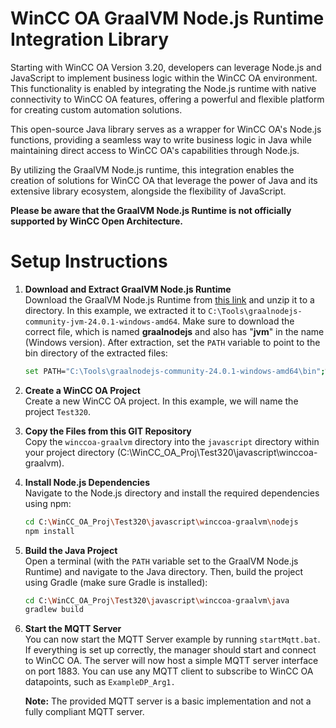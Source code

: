 # WinCC OA GraalVM Node.js Runtime Integration Library

Starting with WinCC OA Version 3.20, developers can leverage Node.js and JavaScript to implement business logic within the WinCC OA environment. This functionality is enabled by integrating the Node.js runtime with native connectivity to WinCC OA features, offering a powerful and flexible platform for creating custom automation solutions.

This open-source Java library serves as a wrapper for WinCC OA's Node.js functions, providing a seamless way to write business logic in Java while maintaining direct access to WinCC OA's capabilities through Node.js.  

By utilizing the GraalVM Node.js runtime, this integration enables the creation of solutions for WinCC OA that leverage the power of Java and its extensive library ecosystem, alongside the flexibility of JavaScript.

**Please be aware that the GraalVM Node.js Runtime is not officially supported by WinCC Open Architecture.**

# Setup Instructions

1. **Download and Extract GraalVM Node.js Runtime**  
   Download the GraalVM Node.js Runtime from [this link](https://github.com/oracle/graaljs/releases/download/graal-24.0.1/graalnodejs-community-jvm-24.0.1-windows-amd64.zip) and unzip it to a directory. In this example, we extracted it to `C:\Tools\graalnodejs-community-jvm-24.0.1-windows-amd64`. Make sure to download the correct file, which is named **graalnodejs** and also has "**jvm**" in the name (Windows version). After extraction, set the `PATH` variable to point to the bin directory of the extracted files:
   ```bash
   set PATH="C:\Tools\graalnodejs-community-24.0.1-windows-amd64\bin";%PATH%
   ```

2. **Create a WinCC OA Project**  
   Create a new WinCC OA project. In this example, we will name the project `Test320`.

3. **Copy the Files from this GIT Repository**  
   Copy the `winccoa-graalvm` directory into the `javascript` directory within your project directory (C:\WinCC_OA_Proj\Test320\javascript\winccoa-graalvm).


4. **Install Node.js Dependencies**  
   Navigate to the Node.js directory and install the required dependencies using npm:
   ```bash
   cd C:\WinCC_OA_Proj\Test320\javascript\winccoa-graalvm\nodejs  
   npm install
   ```

5. **Build the Java Project**  
   Open a terminal (with the `PATH` variable set to the GraalVM Node.js Runtime) and navigate to the Java directory. Then, build the project using Gradle (make sure Gradle is installed):
   ```bash
   cd C:\WinCC_OA_Proj\Test320\javascript\winccoa-graalvm\java  
   gradlew build
   ```

6. **Start the MQTT Server**  
   You can now start the MQTT Server example by running `startMqtt.bat`. If everything is set up correctly, the manager should start and connect to WinCC OA. The server will now host a simple MQTT server interface on port 1883. You can use any MQTT client to subscribe to WinCC OA datapoints, such as `ExampleDP_Arg1.`

   **Note:** The provided MQTT server is a basic implementation and not a fully compliant MQTT server.